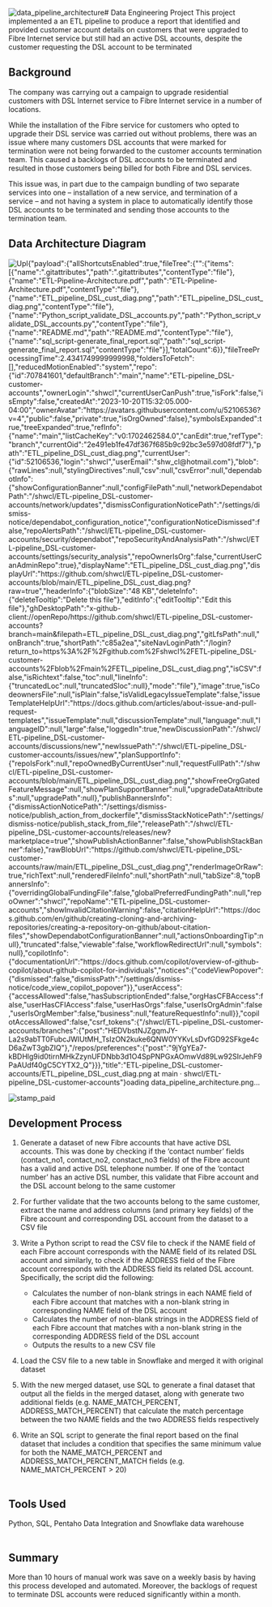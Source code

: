 ![data_pipeline_architecture](https://github.com/shwcl/ETL-pipeline_DSL-customer-accounts/assets/52106536/61341d2c-3af6-45f5-b16e-c49a5fb40f88)# Data Engineering Project
This project implemented a an ETL pipeline to produce a report that identified and provided customer account details on customers that were upgraded to Fibre Internet service but still had an active DSL accounts, despite the customer requesting the DSL account to be terminated


## Background
The company was carrying out a campaign to upgrade residential customers with DSL Internet service to Fibre Internet service in a number of locations. 

While the installation of the Fibre service for customers who opted to upgrade their DSL service was carried out without problems, there was an issue where many customers DSL accounts that were marked for termination were not being forwarded to the customer accounts termination team. This caused a backlogs of DSL accounts to be terminated and resulted in those customers being billed for both Fibre and DSL services.

This issue was, in part due to the campaign bundling of two separate services into one – installation of a new service, and termination of a service – and not having a system in place to automatically identify those DSL accounts to be terminated and sending those accounts to the termination team.


## Data Architecture Diagram
![Upl{"payload":{"allShortcutsEnabled":true,"fileTree":{"":{"items":[{"name":".gitattributes","path":".gitattributes","contentType":"file"},{"name":"ETL-Pipeline-Architecture.pdf","path":"ETL-Pipeline-Architecture.pdf","contentType":"file"},{"name":"ETL_pipeline_DSL_cust_diag.png","path":"ETL_pipeline_DSL_cust_diag.png","contentType":"file"},{"name":"Python_script_validate_DSL_accounts.py","path":"Python_script_validate_DSL_accounts.py","contentType":"file"},{"name":"README.md","path":"README.md","contentType":"file"},{"name":"sql_script-generate_final_report.sql","path":"sql_script-generate_final_report.sql","contentType":"file"}],"totalCount":6}},"fileTreeProcessingTime":2.4341749999999998,"foldersToFetch":[],"reducedMotionEnabled":"system","repo":{"id":707841601,"defaultBranch":"main","name":"ETL-pipeline_DSL-customer-accounts","ownerLogin":"shwcl","currentUserCanPush":true,"isFork":false,"isEmpty":false,"createdAt":"2023-10-20T15:32:05.000-04:00","ownerAvatar":"https://avatars.githubusercontent.com/u/52106536?v=4","public":false,"private":true,"isOrgOwned":false},"symbolsExpanded":true,"treeExpanded":true,"refInfo":{"name":"main","listCacheKey":"v0:1702462584.0","canEdit":true,"refType":"branch","currentOid":"2e491eb1fe47df367f685b9c92bc3e597d08fdf7"},"path":"ETL_pipeline_DSL_cust_diag.png","currentUser":{"id":52106536,"login":"shwcl","userEmail":"shw_cl@hotmail.com"},"blob":{"rawLines":null,"stylingDirectives":null,"csv":null,"csvError":null,"dependabotInfo":{"showConfigurationBanner":null,"configFilePath":null,"networkDependabotPath":"/shwcl/ETL-pipeline_DSL-customer-accounts/network/updates","dismissConfigurationNoticePath":"/settings/dismiss-notice/dependabot_configuration_notice","configurationNoticeDismissed":false,"repoAlertsPath":"/shwcl/ETL-pipeline_DSL-customer-accounts/security/dependabot","repoSecurityAndAnalysisPath":"/shwcl/ETL-pipeline_DSL-customer-accounts/settings/security_analysis","repoOwnerIsOrg":false,"currentUserCanAdminRepo":true},"displayName":"ETL_pipeline_DSL_cust_diag.png","displayUrl":"https://github.com/shwcl/ETL-pipeline_DSL-customer-accounts/blob/main/ETL_pipeline_DSL_cust_diag.png?raw=true","headerInfo":{"blobSize":"48 KB","deleteInfo":{"deleteTooltip":"Delete this file"},"editInfo":{"editTooltip":"Edit this file"},"ghDesktopPath":"x-github-client://openRepo/https://github.com/shwcl/ETL-pipeline_DSL-customer-accounts?branch=main&filepath=ETL_pipeline_DSL_cust_diag.png","gitLfsPath":null,"onBranch":true,"shortPath":"c85a2ea","siteNavLoginPath":"/login?return_to=https%3A%2F%2Fgithub.com%2Fshwcl%2FETL-pipeline_DSL-customer-accounts%2Fblob%2Fmain%2FETL_pipeline_DSL_cust_diag.png","isCSV":false,"isRichtext":false,"toc":null,"lineInfo":{"truncatedLoc":null,"truncatedSloc":null},"mode":"file"},"image":true,"isCodeownersFile":null,"isPlain":false,"isValidLegacyIssueTemplate":false,"issueTemplateHelpUrl":"https://docs.github.com/articles/about-issue-and-pull-request-templates","issueTemplate":null,"discussionTemplate":null,"language":null,"languageID":null,"large":false,"loggedIn":true,"newDiscussionPath":"/shwcl/ETL-pipeline_DSL-customer-accounts/discussions/new","newIssuePath":"/shwcl/ETL-pipeline_DSL-customer-accounts/issues/new","planSupportInfo":{"repoIsFork":null,"repoOwnedByCurrentUser":null,"requestFullPath":"/shwcl/ETL-pipeline_DSL-customer-accounts/blob/main/ETL_pipeline_DSL_cust_diag.png","showFreeOrgGatedFeatureMessage":null,"showPlanSupportBanner":null,"upgradeDataAttributes":null,"upgradePath":null},"publishBannersInfo":{"dismissActionNoticePath":"/settings/dismiss-notice/publish_action_from_dockerfile","dismissStackNoticePath":"/settings/dismiss-notice/publish_stack_from_file","releasePath":"/shwcl/ETL-pipeline_DSL-customer-accounts/releases/new?marketplace=true","showPublishActionBanner":false,"showPublishStackBanner":false},"rawBlobUrl":"https://github.com/shwcl/ETL-pipeline_DSL-customer-accounts/raw/main/ETL_pipeline_DSL_cust_diag.png","renderImageOrRaw":true,"richText":null,"renderedFileInfo":null,"shortPath":null,"tabSize":8,"topBannersInfo":{"overridingGlobalFundingFile":false,"globalPreferredFundingPath":null,"repoOwner":"shwcl","repoName":"ETL-pipeline_DSL-customer-accounts","showInvalidCitationWarning":false,"citationHelpUrl":"https://docs.github.com/en/github/creating-cloning-and-archiving-repositories/creating-a-repository-on-github/about-citation-files","showDependabotConfigurationBanner":null,"actionsOnboardingTip":null},"truncated":false,"viewable":false,"workflowRedirectUrl":null,"symbols":null},"copilotInfo":{"documentationUrl":"https://docs.github.com/copilot/overview-of-github-copilot/about-github-copilot-for-individuals","notices":{"codeViewPopover":{"dismissed":false,"dismissPath":"/settings/dismiss-notice/code_view_copilot_popover"}},"userAccess":{"accessAllowed":false,"hasSubscriptionEnded":false,"orgHasCFBAccess":false,"userHasCFIAccess":false,"userHasOrgs":false,"userIsOrgAdmin":false,"userIsOrgMember":false,"business":null,"featureRequestInfo":null}},"copilotAccessAllowed":false,"csrf_tokens":{"/shwcl/ETL-pipeline_DSL-customer-accounts/branches":{"post":"HEDVbstNJZgqmJY-La2s9abTT0FubcJWIUtMH_TsIzON2kuke6QNW0YYKvLsDvfGD92SFkge4cD6aZwT3gbZIQ"},"/repos/preferences":{"post":"9jYgYEa7-kBDHlg9id0tirnMHkZzynUFDNbb3d1O4SpPNPGxAOmwVd89Lw92SIrJehF9PaAUdf40gC5CYTX2_Q"}}},"title":"ETL-pipeline_DSL-customer-accounts/ETL_pipeline_DSL_cust_diag.png at main · shwcl/ETL-pipeline_DSL-customer-accounts"}oading data_pipeline_architecture.png…]()


![stamp_paid](https://github.com/shwcl/ETL-pipeline_DSL-customer-accounts/assets/52106536/50eb380f-8454-4c69-9eba-971ac7c19205)


## Development Process
1. Generate a dataset of new Fibre accounts that have active DSL accounts. This was done by checking if the ‘contact number’ fields (contact_no1, contact_no2, constact_no3 fields) of the Fibre account has a valid and active DSL telephone number. If one of the ‘contact number’ has an active DSL number, this validate that Fibre account and the DSL account belong to the same customer

2. For further validate that the two accounts belong to the same customer, extract the name and address columns (and primary key fields) of the Fibre account and corresponding DSL account from the dataset to a CSV file 

3. Write a Python script to read the CSV file to check if the NAME field of each Fibre account corresponds with the NAME field of its related DSL account and similarly, to check if the ADDRESS field of the Fibre account corresponds with the ADDRESS field its related DSL account. Specifically, the script did the following:
    - Calculates the number of non-blank strings in each NAME field of each Fibre account that matches with a non-blank string in corresponding NAME field of the DSL account</li>
    - Calculates the number of non-blank strings in the ADDRESS field of each Fibre account that matches with a non-blank string in the corresponding ADDRESS field of the DSL account </li>
    - Outputs the results to a new CSV file </li>


4. Load the CSV file to a new table in Snowflake and merged it with original dataset 

5. With the new merged dataset, use SQL to generate a final dataset that output all the fields in the merged dataset, along with generate two additional fields (e.g. NAME_MATCH_PERCENT, ADDRESS_MATCH_PERCENT) that calculate the match percentage between the two NAME fields and the two ADDRESS fields respectively

6. Write an SQL script to generate the final report based on the final dataset that includes a condition that specifies the same minimum value for both the NAME_MATCH_PERCENT and ADDRESS_MATCH_PERCENT_MATCH fields (e.g. NAME_MATCH_PERCENT > 20)
<br> </br>


## Tools Used

Python, SQL, Pentaho Data Integration and Snowflake data warehouse
<br></br>

## Summary

More than 10 hours of manual work was save on a weekly basis by having this process developed and automated. Moreover, the backlogs of request to terminate DSL accounts were reduced significantly within a month.


